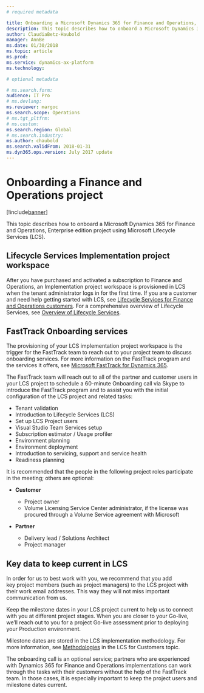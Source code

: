 ```yaml
---
# required metadata

title: Onboarding a Microsoft Dynamics 365 for Finance and Operations, Enterprise edition project
description: This topic describes how to onboard a Microsoft Dynamics 365 for Finance and Operations, Enterprise edition project using Microsoft Lifecycle Services.
author: ClaudiaBetz-Haubold
manager: AnnBe
ms.date: 01/30/2018
ms.topic: article
ms.prod: 
ms.service: dynamics-ax-platform
ms.technology: 

# optional metadata

# ms.search.form:  
audience: IT Pro
# ms.devlang: 
ms.reviewer: margoc
ms.search.scope: Operations
# ms.tgt_pltfrm: 
# ms.custom: 
ms.search.region: Global
# ms.search.industry: 
ms.author: chaubold
ms.search.validFrom: 2018-01-31
ms.dyn365.ops.version: July 2017 update
---
```


# Onboarding a Finance and Operations project

[!include[banner](../includes/banner.md)]

This topic describes how to onboard a Microsoft Dynamics 365 for Finance and Operations, Enterprise edition project using Microsoft Lifecycle Services (LCS).

## Lifecycle Services Implementation project workspace

After you have purchased and activated a subscription to Finance and Operations, an Implementation project workspace is provisioned in LCS when the tenant administrator logs in for the first time. If you are a customer and need help getting started with
LCS, see [Lifecycle Services for Finance and Operations customers](../../dev-itpro/lifecycle-services/lcs-works-lcs.md).
For a comprehensive overview of Lifecycle Services, see [Overview of Lifecycle Services](../../dev-itpro/lifecycle-services/lcs-works-lcs.md).

## FastTrack Onboarding services

The provisioning of your LCS implementation project workspace is the trigger for the FastTrack team to reach out to your project team to discuss onboarding services. For more information on the FastTrack program and the services it offers, see
[Microsoft FastTrack for Dynamics
365](../get-started/fasttrack-dynamics-365-overview.md).

The FastTrack team will reach out to all of the partner and customer users in your LCS project to schedule a 60-minute Onboarding call via Skype to introduce the FastTrack program and to assist you with the initial configuration of the LCS project and related tasks: 
-   Tenant validation 
-   Introduction to Lifecycle Services (LCS)
-   Set up LCS Project users 
-   Visual Studio Team Services setup 
-   Subscription estimator / Usage profiler
-   Environment planning 
-   Environment deployment
-   Introduction to servicing, support and service health
-   Readiness planning 

It is recommended that the people in the following project roles participate in the meeting; others are optional: 

-   **Customer**

    -   Project owner 
    -   Volume Licensing Service Center administrator, if the license was procured through a Volume Service agreement with Microsoft 

-   **Partner** 

    -   Delivery lead / Solutions Architect 
    -   Project manager 

## Key data to keep current in LCS
In order for us to best work with you, we recommend that you  add key project members (such as project managers) to the LCS project with their work email addresses. This way they will not miss important communication from us. 

Keep the milestone dates in your LCS project current to help us to connect with you at different project stages. When you are closer to your Go-live, we’ll reach out to you for a project Go-live assessment prior to deploying your Production environment. 

Milestone dates are stored in the LCS implementation methodology. For more information, see [Methodologies](../../dev-itpro/lifecycle-services/lcs-works-lcs.md#methodologies) in the LCS for Customers topic.

The onboarding call is an optional service; partners who are experienced with Dynamics 365 for Finance and Operations implementations can work through the tasks with their customers without the help of the FastTrack team. In those cases, it is especially important to keep the project users and milestone dates current.
